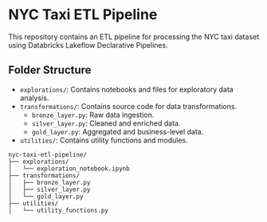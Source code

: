 # NYC Taxi ETL Pipeline

This repository contains an ETL pipeline for processing the NYC taxi dataset using Databricks Lakeflow Declarative Pipelines.

## Folder Structure

- `explorations/`: Contains notebooks and files for exploratory data analysis.
- `transformations/`: Contains source code for data transformations.
  - `bronze_layer.py`: Raw data ingestion.
  - `silver_layer.py`: Cleaned and enriched data.
  - `gold_layer.py`: Aggregated and business-level data.
- `utilities/`: Contains utility functions and modules.

```text
nyc-taxi-etl-pipeline/
├── explorations/
│   └── exploration_notebook.ipynb
├── transformations/
│   ├── bronze_layer.py
│   ├── silver_layer.py
│   └── gold_layer.py
├── utilities/
│   └── utility_functions.py
